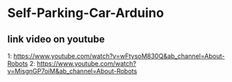 # Self-Parking-Car-Arduino

## link video on youtube 

1: https://www.youtube.com/watch?v=wFtysoM830Q&ab_channel=About-Robots
2: https://www.youtube.com/watch?v=MisgnGP7oiM&ab_channel=About-Robots
